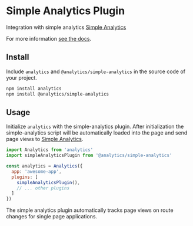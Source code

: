 # Simple Analytics Plugin

Integration with simple analytics [Simple Analytics](https://simpleanalytics.com/)

For more information [see the docs](https://getanalytics.io/plugins/simple-analytics/).

## Install

Include `analytics` and `@analytics/simple-analytics` in the source code of your project.

```bash
npm install analytics
npm install @analytics/simple-analytics
```

## Usage

Initialize `analytics` with the simple-analytics plugin. After initialization the simple-analytics script will be automatically loaded into the page and send page views to [Simple Analytics](https://simpleanalytics.com/).

```js
import Analytics from 'analytics'
import simpleAnalyticsPlugin from '@analytics/simple-analytics'

const analytics = Analytics({
  app: 'awesome-app',
  plugins: [
    simpleAnalyticsPlugin(),
    // ... other plugins
  ]
})
```

The simple analytics plugin automatically tracks page views on route changes for single page applications.
